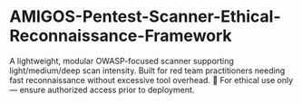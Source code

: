# AMIGOS-Pentest-Scanner-Ethical-Reconnaissance-Framework
A lightweight, modular OWASP-focused scanner supporting light/medium/deep scan intensity. Built for red team practitioners needing fast reconnaissance without excessive tool overhead.  🔐 For ethical use only — ensure authorized access prior to deployment.
